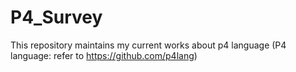 # P4_Survey

This repository maintains my current works about p4 language 
(P4 language: refer to https://github.com/p4lang)
